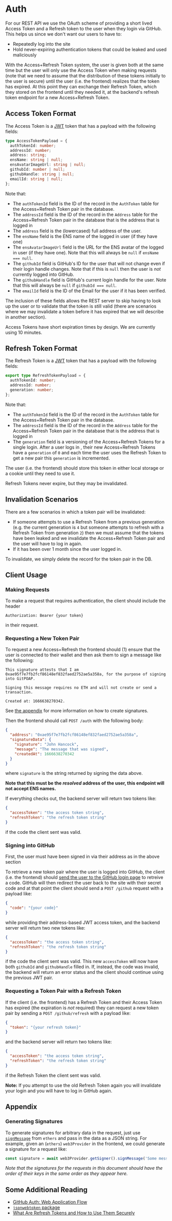 # Auth

For our REST API we use the OAuth scheme of providing a short lived Access Token
and a Refresh token to the user when they login via GitHub. This helps us since
we don't want our users to have to:

- Repeatedly log into the site
- Hold never-expiring authentication tokens that could be leaked and used
  maliciously

With the Access+Refresh Token system, the user is given both at the same time but
the user will only use the Access Token when making requests (note that we need to
assume that the distribution of these tokens initially to the user is secure) until
the user (i.e. the frontend) realizes that the token has expired. At this point
they can exchange their Refresh Token, which they stored on the frontend until
they needed it, at the backend's refresh token endpoint for a new
Access+Refresh Token.

## Access Token Format

The Access Token is a [JWT](https://jwt.io/) token that has a payload with the following
fields:

```typescript
type AccessTokenPayload = {
  authTokenId: number;
  addressId: number;
  address: string;
  ensName: string | null;
  ensAvatarImageUrl: string | null;
  githubId: number | null;
  githubHandle: string | null;
  emailId: string | null;
};
```

Note that:

- The `authTokenId` field is the ID of the record in the `AuthToken` table for the
  Access+Refresh Token pair in the database.
- The `addressId` field is the ID of the record in the `Address` table for the
  Access+Refresh Token pair in the database that is the address that is logged in
- The `address` field is the (lowercased) full address of the user.
- The `ensName` field is the ENS name of the logged in user (if they have one)
- The `ensAvatarImageUrl` field is the URL for the ENS avatar of the logged in user
    (if they have one). Note that this will always be `null` if `ensName === null`.
- The `githubId` field is GitHub's ID for the user that will not change even if their
  login handle changes. Note that if this is `null` then the user is *not* currently
  logged into GitHub.
- The `githubHandle` field is GitHub's current login handle for the user. Note that
  this will always be `null` if `githubId === null`.
- The `emailId` field is the ID of the Email for the user if it has been verified.

The inclusion of these fields allows the REST server to skip having to look up the user
or to validate that the token is still valid (there are scenarios where we may invalidate
a token before it has expired that we will describe in another section).

Access Tokens have short expiration times by design. We are currently using 10 minutes.

## Refresh Token Format

The Refresh Token is a [JWT](https://jwt.io/) token that has a payload with the following
fields:

```typescript
export type RefreshTokenPayload = {
  authTokenId: number;
  addressId: number;
  generation: number;
};
```

Note that:

- The `authTokenId` field is the ID of the record in the `AuthToken` table for the
  Access+Refresh Token pair in the database.
- The `addressId` field is the ID of the record in the `Address` table for the
  Access+Refresh Token pair in the database that is the address that is logged in
- The `generation` field is a versioning of the Access+Refresh Tokens for a single login.
  After a user logs in , their new Access+Refresh Tokens have a `generation` of `0`
  and each time the user uses the Refresh Token to get a new pair this `generation` is incremented.

The user (i.e. the frontend) should store this token in either local storage or a cookie until they
need to use it.

Refresh Tokens never expire, but they may be invalidated.

## Invalidation Scenarios

There are a few scenarios in which a token pair will be invalidated:

- If someone attempts to use a Refresh Token from a previous generation (e.g. the current generation
  is `4` but someone attempts to refresh with a Refresh Token from generation `2`) then we must assume
  that the tokens have been leaked and we invalidate the Access+Refresh Token pair and the user will
  have to log in again.
- If it has been over 1 month since the user logged in.

To invalidate, we simply delete the record for the token pair in the DB.

## Client Usage

### Making Requests

To make a request that requires authentication, the client should include the header

```
Authorization: Bearer {your token}
```

in their request.

### Requesting a New Token Pair

To request a new Access+Refresh the frontend should (1) ensure that the user is connected to their wallet and
then ask them to sign a message like the following:
```
This signature attests that I am 0xae95f7e7fb2fcf86148ef832faed2752ae5a358a, for the purpose of signing into GitPOAP.

Signing this message requires no ETH and will not create or send a transaction.

Created at: 1666638270342.
```
See [the appendix](#generating-signatures) for more information on how to create signatures.

Then the frontend should call `POST /auth` with the following body:
```json
{
  "address": "0xae95f7e7fb2fcf86148ef832faed2752ae5a358a",
  "signatureData": {
    "signature": "John Hancock",
    "message": "The message that was signed",
    "createdAt": 1666638270342
  }
}
```
where `signature` is the string returned by signing the data above.

**Note that this must be the *resolved* address of the user, this endpoint will not accept ENS names.**

If everything checks out, the backend server will return two tokens like:

```json
{
  "accessToken": "the access token string",
  "refreshToken": "the refresh token string"
}
```

if the code the client sent was valid.

### Signing into GitHub

First, the user must have been signed in via their address as in the above section

To retrieve a new token pair where the user is logged into GitHub, the client (i.e. the frontend) should
[send the user to the GitHub login page](https://docs.github.com/en/developers/apps/building-github-apps/identifying-and-authorizing-users-for-github-apps#1-request-a-users-github-identity)
to retreive a code. GitHub will then redirect the user back to the site
with their secret code and at that point the client should send a
`POST /github` request with a payload like:

```json
{
  "code": "{your code}"
}
```

while providing their address-based JWT access token, and the backend server will return two new tokens like:

```json
{
  "accessToken": "the access token string",
  "refreshToken": "the refresh token string"
}
```

if the code the client sent was valid. This new `accessToken` will now have both `githubId` and `githubHandle` filled in.
If, instead, the code was invalid, the backend will return an error status and the client should continue using the
previous JWT pair.

### Requesting a Token Pair with a Refresh Token

If the client (i.e. the frontend) has a Refresh Token and their Access Token has expired
(the expiration is _not_ required) they can request a new token pair by sending a
`POST /github/refresh` with a payload like:

```json
{
  "token": "{your refresh token}"
}
```

and the backend server will return two tokens like:

```json
{
  "accessToken": "the access token string",
  "refreshToken": "the refresh token string"
}
```

if the Refresh Token the client sent was valid.

**Note:** If you attempt to use the old Refresh Token again you will invalidate your
login and you will have to log in GitHub again.

## Appendix

### Generating Signatures

To generate signatures for arbitrary data in the request, just use
[`signMessage`](https://docs.ethers.io/v5/api/signer/#Signer-signMessage) from `ethers`
and pass in the data as a JSON string. For example, given an (`ethers`) `web3Provider`
in the frontend, we could generate a signature for a request like:

```javascript
const signature = await web3Provider.getSigner().signMessage('Some message');
```

_Note that the signatures for the requests in this document should have the order of
their keys in the same order as they appear here._

## Some Additional Reading

- [GitHub Auth: Web Application Flow](https://docs.github.com/en/developers/apps/building-github-apps/identifying-and-authorizing-users-for-github-apps#web-application-flow)
- [`jsonwebtoken` package](https://www.npmjs.com/package/jsonwebtoken)
- [What Are Refresh Tokens and How to Use Them Securely](https://auth0.com/blog/refresh-tokens-what-are-they-and-when-to-use-them/)
